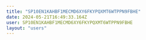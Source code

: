 ```yaml
---
title: "SP10EN1KAHBF1MECMD6XY6FKYPQXMT6WTPPN9FBHE"
date: 2024-05-21T16:49:33.164Z
user: SP10EN1KAHBF1MECMD6XY6FKYPQXMT6WTPPN9FBHE
layout: "users"
---
```

    